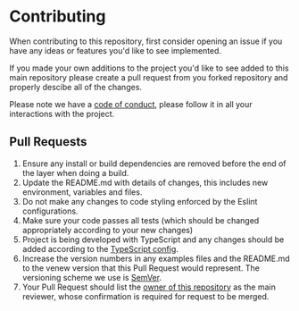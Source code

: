 # Contributing

When contributing to this repository, first consider opening an issue if you have any ideas
or features you'd like to see implemented.

If you made your own additions to the project you'd like to see added to this main repository
please create a pull request from you forked repository and properly descibe all of the changes.

Please note we have a [code of conduct](https://github.com/FrozenTear7/twitch-spambot/blob/master/CODE_OF_CONDUCT.md),
please follow it in all your interactions with the project.

## Pull Requests

1. Ensure any install or build dependencies are removed before the end of the layer when doing a build.
2. Update the README.md with details of changes, this includes new environment, variables and files.
3. Do not make any changes to code styling enforced by the Eslint configurations.
4. Make sure your code passes all tests (which should be changed appropriately according to your new changes)
5. Project is being developed with TypeScript and any changes should be added according to the [TypeScript config](https://github.com/FrozenTear7/twitch-spambot/blob/master/tsconfig.json).
6. Increase the version numbers in any examples files and the README.md to the venew version that this
   Pull Request would represent. The versioning scheme we use is [SemVer](http://semver.org/).
7. Your Pull Request should list the [owner of this repository](https://github.com/FrozenTear7) as the
   main reviewer, whose confirmation is required for request to be merged.
